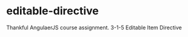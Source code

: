 editable-directive
==================
Thankful AngulaerJS course assignment.
3-1-5 Editable Item Directive
